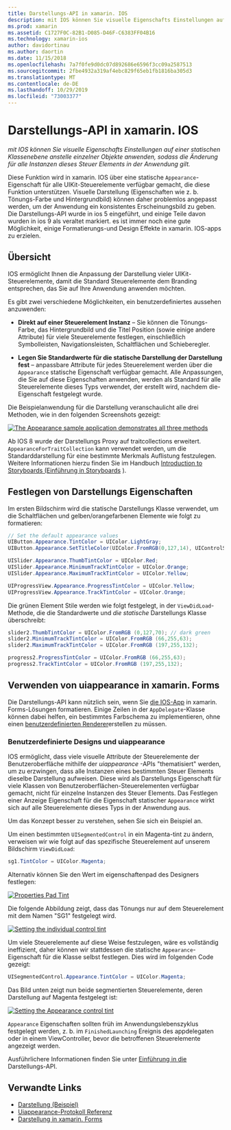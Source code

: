 ```yaml
---
title: Darstellungs-API in xamarin. IOS
description: mit IOS können Sie visuelle Eigenschafts Einstellungen auf einer statischen Klassenebene anstelle einzelner Objekte anwenden, sodass die Änderung für alle Instanzen dieses Steuer Elements in der Anwendung gilt.
ms.prod: xamarin
ms.assetid: C1727F0C-82B1-D085-D46F-C6383FF04B16
ms.technology: xamarin-ios
author: davidortinau
ms.author: daortin
ms.date: 11/15/2018
ms.openlocfilehash: 7a7f0fe9d0dc07d892686e6596f3cc09a2587513
ms.sourcegitcommit: 2fbe4932a319af4ebc829f65eb1fb1816ba305d3
ms.translationtype: MT
ms.contentlocale: de-DE
ms.lasthandoff: 10/29/2019
ms.locfileid: "73003377"
---
```

# <a name="appearance-api-in-xamarinios"></a>Darstellungs-API in xamarin. IOS

_mit IOS können Sie visuelle Eigenschafts Einstellungen auf einer statischen Klassenebene anstelle einzelner Objekte anwenden, sodass die Änderung für alle Instanzen dieses Steuer Elements in der Anwendung gilt._

Diese Funktion wird in xamarin. IOS über eine statische `Appearance`-Eigenschaft für alle UIKit-Steuerelemente verfügbar gemacht, die diese Funktion unterstützen. Visuelle Darstellung (Eigenschaften wie z. b. Tönungs-Farbe und Hintergrundbild) können daher problemlos angepasst werden, um der Anwendung ein konsistentes Erscheinungsbild zu geben. Die Darstellungs-API wurde in ios 5 eingeführt, und einige Teile davon wurden in ios 9 als veraltet markiert. es ist immer noch eine gute Möglichkeit, einige Formatierungs-und Design Effekte in xamarin. IOS-apps zu erzielen.

## <a name="overview"></a>Übersicht

IOS ermöglicht Ihnen die Anpassung der Darstellung vieler UIKit-Steuerelemente, damit die Standard Steuerelemente dem Branding entsprechen, das Sie auf Ihre Anwendung anwenden möchten.

Es gibt zwei verschiedene Möglichkeiten, ein benutzerdefiniertes aussehen anzuwenden:

- **Direkt auf einer Steuerelement Instanz** – Sie können die Tönungs-Farbe, das Hintergrundbild und die Titel Position (sowie einige andere Attribute) für viele Steuerelemente festlegen, einschließlich Symbolleisten, Navigationsleisten, Schaltflächen und Schieberegler.

- **Legen Sie Standardwerte für die statische Darstellung der Darstellung fest** – anpassbare Attribute für jedes Steuerelement werden über die `Appearance` statische Eigenschaft verfügbar gemacht. Alle Anpassungen, die Sie auf diese Eigenschaften anwenden, werden als Standard für alle Steuerelemente dieses Typs verwendet, der erstellt wird, nachdem die-Eigenschaft festgelegt wurde.

Die Beispielanwendung für die Darstellung veranschaulicht alle drei Methoden, wie in den folgenden Screenshots gezeigt:

[![](introduction-to-the-appearance-api-images/appearance01-sml.png "The Appearance sample application demonstrates all three methods")](introduction-to-the-appearance-api-images/appearance01.png#lightbox)

Ab IOS 8 wurde der Darstellungs Proxy auf traitcollections erweitert.
 `AppearanceForTraitCollection` kann verwendet werden, um die Standarddarstellung für eine bestimmte Merkmals Auflistung festzulegen. Weitere Informationen hierzu finden Sie im Handbuch [Introduction to Storyboards (Einführung in Storyboards](~/ios/user-interface/storyboards/unified-storyboards.md) ).

## <a name="setting-appearance-properties"></a>Festlegen von Darstellungs Eigenschaften

Im ersten Bildschirm wird die statische Darstellungs Klasse verwendet, um die Schaltflächen und gelben/orangefarbenen Elemente wie folgt zu formatieren:

```csharp
// Set the default appearance values
UIButton.Appearance.TintColor = UIColor.LightGray;
UIButton.Appearance.SetTitleColor(UIColor.FromRGB(0,127,14), UIControlState.Normal);

UISlider.Appearance.ThumbTintColor = UIColor.Red;
UISlider.Appearance.MinimumTrackTintColor = UIColor.Orange;
UISlider.Appearance.MaximumTrackTintColor = UIColor.Yellow;

UIProgressView.Appearance.ProgressTintColor = UIColor.Yellow;
UIProgressView.Appearance.TrackTintColor = UIColor.Orange;
```

Die grünen Element Stile werden wie folgt festgelegt, in der `ViewDidLoad`-Methode, die die Standardwerte und *die statische* Darstellungs Klasse überschreibt:

```csharp
slider2.ThumbTintColor = UIColor.FromRGB (0,127,70); // dark green
slider2.MinimumTrackTintColor = UIColor.FromRGB (66,255,63);
slider2.MaximumTrackTintColor = UIColor.FromRGB (197,255,132);
```

```csharp
progress2.ProgressTintColor = UIColor.FromRGB (66,255,63);
progress2.TrackTintColor = UIColor.FromRGB (197,255,132);
```

## <a name="using-uiappearance-in-xamarinforms"></a>Verwenden von uiappearance in xamarin. Forms

Die Darstellungs-API kann nützlich sein, wenn Sie [die IOS-App](~/xamarin-forms/platform/ios/formatting.md#uiappearance) in xamarin. Forms-Lösungen formatieren. Einige Zeilen in der `AppDelegate`-Klasse können dabei helfen, ein bestimmtes Farbschema zu implementieren, ohne einen [benutzerdefinierten Renderer](~/xamarin-forms/app-fundamentals/custom-renderer/index.md)erstellen zu müssen.

### <a name="custom-themes-and-uiappearance"></a>Benutzerdefinierte Designs und uiappearance

IOS ermöglicht, dass viele visuelle Attribute der Steuerelemente der Benutzeroberfläche mithilfe der *uiappearance* -APIs "thematisiert" werden, um zu erzwingen, dass alle Instanzen eines bestimmten Steuer Elements dieselbe Darstellung aufweisen. Diese wird als Darstellungs Eigenschaft für viele Klassen von Benutzeroberflächen-Steuerelementen verfügbar gemacht, nicht für einzelne Instanzen des Steuer Elements. Das Festlegen einer Anzeige Eigenschaft für die Eigenschaft statischer `Appearance` wirkt sich auf alle Steuerelemente dieses Typs in der Anwendung aus.

Um das Konzept besser zu verstehen, sehen Sie sich ein Beispiel an.

Um einen bestimmten `UISegmentedControl` in ein Magenta-tint zu ändern, verweisen wir wie folgt auf das spezifische Steuerelement auf unserem Bildschirm `ViewDidLoad`:

```csharp
sg1.TintColor = UIColor.Magenta;
```

Alternativ können Sie den Wert im eigenschaftenpad des Designers festlegen:

[![](introduction-to-the-appearance-api-images/propertiespadtint.png "Properties Pad Tint")](introduction-to-the-appearance-api-images/propertiespadtint.png#lightbox)

Die folgende Abbildung zeigt, dass das Tönungs nur auf dem Steuerelement mit dem Namen "SG1" festgelegt wird.

[![](introduction-to-the-appearance-api-images/image53.png "Setting the individual control tint")](introduction-to-the-appearance-api-images/image53.png#lightbox)

Um viele Steuerelemente auf diese Weise festzulegen, wäre es vollständig ineffizient, daher können wir stattdessen die statische `Appearance`-Eigenschaft für die Klasse selbst festlegen. Dies wird im folgenden Code gezeigt:

```csharp
UISegmentedControl.Appearance.TintColor = UIColor.Magenta;
```

Das Bild unten zeigt nun beide segmentierten Steuerelemente, deren Darstellung auf Magenta festgelegt ist:

[![](introduction-to-the-appearance-api-images/image54.png "Setting the Appearance control tint")](introduction-to-the-appearance-api-images/image54.png#lightbox)

`Appearance` Eigenschaften sollten früh im Anwendungslebenszyklus festgelegt werden, z. b. im `FinishedLaunching` Ereignis des appdelegaten oder in einem ViewController, bevor die betroffenen Steuerelemente angezeigt werden.

Ausführlichere Informationen finden Sie unter [Einführung in die](~/ios/user-interface/ios-ui/introduction-to-the-appearance-api.md) Darstellungs-API.

## <a name="related-links"></a>Verwandte Links

- [Darstellung (Beispiel)](https://docs.microsoft.com/samples/xamarin/ios-samples/appearance)
- [Uiappearance-Protokoll Referenz](https://developer.apple.com/library/ios/documentation/UIKit/Reference/UIAppearance_Protocol/)
- [Darstellung in xamarin. Forms](~/xamarin-forms/platform/ios/formatting.md#uiappearance)
